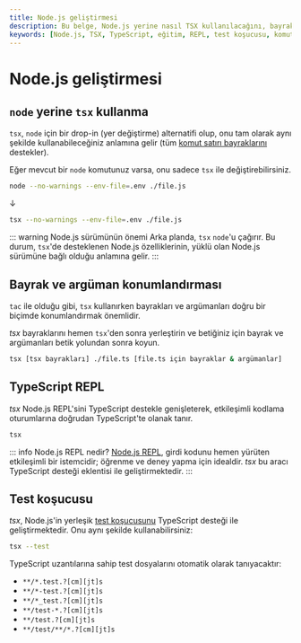 ```yaml
---
title: Node.js geliştirmesi
description: Bu belge, Node.js yerine nasıl TSX kullanılacağını, bayrak ve argüman konumlandırmasını, TypeScript REPL'ini ve test koşucusunu kapsamlı bir şekilde açıklar. TSX'in kullanımında dikkat edilmesi gereken önemli noktaları ele alır.
keywords: [Node.js, TSX, TypeScript, eğitim, REPL, test koşucusu, komut satırı]
---
```


# Node.js geliştirmesi

## `node` yerine `tsx` kullanma

`tsx`, `node` için bir drop-in (yer değiştirme) alternatifi olup, onu tam olarak aynı şekilde kullanabileceğiniz anlamına gelir (tüm [komut satırı bayraklarını](https://nodejs.org/api/cli.html) destekler).

Eğer mevcut bir `node` komutunuz varsa, onu sadece `tsx` ile değiştirebilirsiniz.

```sh
node --no-warnings --env-file=.env ./file.js
```
↓

```sh
tsx --no-warnings --env-file=.env ./file.js
```

::: warning Node.js sürümünün önemi
Arka planda, `tsx` `node`'u çağırır. Bu durum, `tsx`'de desteklenen Node.js özelliklerinin, yüklü olan Node.js sürümüne bağlı olduğu anlamına gelir.
:::

## Bayrak ve argüman konumlandırması

`tac` ile olduğu gibi, `tsx` kullanırken bayrakları ve argümanları doğru bir biçimde konumlandırmak önemlidir.

_tsx_ bayraklarını hemen `tsx`'den sonra yerleştirin ve betiğiniz için bayrak ve argümanları betik yolundan sonra koyun.

```sh
tsx [tsx bayrakları] ./file.ts [file.ts için bayraklar & argümanlar]
```

## TypeScript REPL

_tsx_ Node.js REPL'sini TypeScript destekle genişleterek, etkileşimli kodlama oturumlarına doğrudan TypeScript'te olanak tanır.

```sh
tsx
```

::: info Node.js REPL nedir?
[Node.js REPL](https://nodejs.org/en/learn/command-line/how-to-use-the-nodejs-repl), girdi kodunu hemen yürüten etkileşimli bir istemcidir; öğrenme ve deney yapma için idealdir. _tsx_ bu aracı TypeScript desteği eklentisi ile geliştirmektedir.
:::

## Test koşucusu

_tsx_, Node.js'in yerleşik [test koşucusunu](https://nodejs.org/api/test.html) TypeScript desteği ile geliştirmektedir. Onu aynı şekilde kullanabilirsiniz:

```sh
tsx --test
```

TypeScript uzantılarına sahip test dosyalarını otomatik olarak tanıyacaktır:
- `**/*.test.?[cm][jt]s`
- `**/*-test.?[cm][jt]s`
- `**/*_test.?[cm][jt]s`
- `**/test-*.?[cm][jt]s`
- `**/test.?[cm][jt]s`
- `**/test/**/*.?[cm][jt]s`